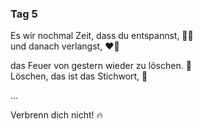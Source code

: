 ### Tag 5 

Es wir nochmal Zeit, dass du entspannst, 💆‍♀️  
und danach verlangst, ❤️‍🔥
  
das Feuer von gestern wieder zu löschen. 🌊  
Löschen, das ist das Stichwort, 🧯  
  
...
  
Verbrenn dich nicht! 🔥